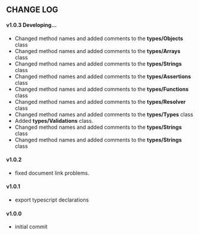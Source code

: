 ## CHANGE LOG

#### v1.0.3 Developing...
* Changed method names and added comments to the **types/Objects** class
* Changed method names and added comments to the **types/Arrays** class
* Changed method names and added comments to the **types/Strings** class
* Changed method names and added comments to the **types/Assertions** class
* Changed method names and added comments to the **types/Functions** class
* Changed method names and added comments to the **types/Resolver** class
* Changed method names and added comments to the **types/Types** class
* Added **types/Validations** class.
* Changed method names and added comments to the **types/Strings** class
* Changed method names and added comments to the **types/Strings** class

#### v1.0.2
* fixed document link problems.

#### v1.0.1
* export typescript declarations

#### v1.0.0
* initial commit
